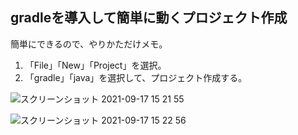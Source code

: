 ## gradleを導入して簡単に動くプロジェクト作成

簡単にできるので、やりかただけメモ。

1. 「File」「New」「Project」を選択。
2. 「gradle」「java」を選択して、プロジェクト作成する。

![スクリーンショット 2021-09-17 15 21 55](https://user-images.githubusercontent.com/48985869/133746815-31e60431-440c-499a-b0c1-a224adec76bb.png)


![スクリーンショット 2021-09-17 15 22 56](https://user-images.githubusercontent.com/48985869/133746829-012fbb29-9456-4ae4-a3f0-84a37e15ca9e.png)

